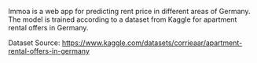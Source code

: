 Immoa is a web app for predicting rent price in different areas of Germany. The model is trained according to a dataset from Kaggle for apartment rental offers in Germany.

Dataset Source: https://www.kaggle.com/datasets/corrieaar/apartment-rental-offers-in-germany
